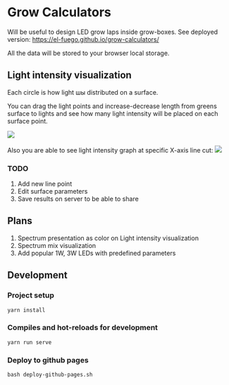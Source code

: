 # Grow Calculators
Will be useful to design LED grow laps inside grow-boxes. 
See deployed version: https://el-fuego.github.io/grow-calculators/ 

All the data will be stored to your browser local storage.

## Light intensity visualization
Each circle is how light шы distributed on a surface.

You can drag the light points and increase-decrease length from greens surface to lights and see how many light intensity will be placed on each surface point.

<img src="http://joxi.ru/L21XwejHgz9X4m.jpg" />
<br />
<br />
Also you are able to see light intensity graph at specific X-axis line cut: 

<img src="http://joxi.ru/EA4XwepHOvEPjA.jpg" />

### TODO
1. Add new line point
1. Edit surface parameters
1. Save results on server to be able to share


## Plans

1. Spectrum presentation as color on Light intensity visualization
1. Spectrum mix visualization
1. Add popular 1W, 3W LEDs with predefined parameters

## Development

### Project setup
```
yarn install
```

### Compiles and hot-reloads for development
```
yarn run serve
```

### Deploy to github pages
```
bash deploy-github-pages.sh
```
